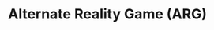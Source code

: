 ---
title: Alternate Reality Game (ARG)
description: "Interactive narrative that uses the real world as a platform, often involving multiple media and game elements, to deliver a story that can be influenced by players' actions"
---